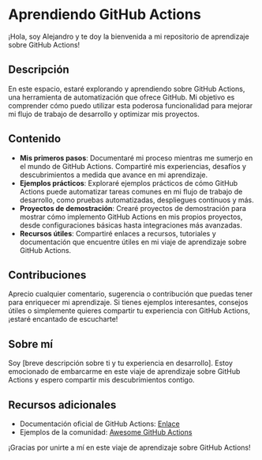 # Aprendiendo GitHub Actions

¡Hola, soy Alejandro y te doy la bienvenida a mi repositorio de aprendizaje sobre GitHub Actions!

## Descripción
En este espacio, estaré explorando y aprendiendo sobre GitHub Actions, una herramienta de automatización que ofrece GitHub. Mi objetivo es comprender cómo puedo utilizar esta poderosa funcionalidad para mejorar mi flujo de trabajo de desarrollo y optimizar mis proyectos.

## Contenido
- **Mis primeros pasos**: Documentaré mi proceso mientras me sumerjo en el mundo de GitHub Actions. Compartiré mis experiencias, desafíos y descubrimientos a medida que avance en mi aprendizaje.
- **Ejemplos prácticos**: Exploraré ejemplos prácticos de cómo GitHub Actions puede automatizar tareas comunes en mi flujo de trabajo de desarrollo, como pruebas automatizadas, despliegues continuos y más.
- **Proyectos de demostración**: Crearé proyectos de demostración para mostrar cómo implemento GitHub Actions en mis propios proyectos, desde configuraciones básicas hasta integraciones más avanzadas.
- **Recursos útiles**: Compartiré enlaces a recursos, tutoriales y documentación que encuentre útiles en mi viaje de aprendizaje sobre GitHub Actions.

## Contribuciones
Aprecio cualquier comentario, sugerencia o contribución que puedas tener para enriquecer mi aprendizaje. Si tienes ejemplos interesantes, consejos útiles o simplemente quieres compartir tu experiencia con GitHub Actions, ¡estaré encantado de escucharte!

## Sobre mí
Soy [breve descripción sobre ti y tu experiencia en desarrollo]. Estoy emocionado de embarcarme en este viaje de aprendizaje sobre GitHub Actions y espero compartir mis descubrimientos contigo.

## Recursos adicionales
- Documentación oficial de GitHub Actions: [Enlace](https://docs.github.com/es/actions)
- Ejemplos de la comunidad: [Awesome GitHub Actions](https://github.com/sdras/awesome-actions)

¡Gracias por unirte a mí en este viaje de aprendizaje sobre GitHub Actions!
